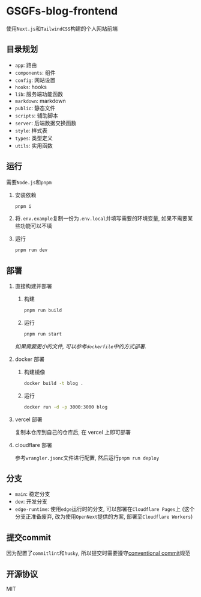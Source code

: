 # GSGFs-blog-frontend

使用`Next.js`和`TailwindCSS`构建的个人网站前端

## 目录规划

- `app`: 路由
- `components`: 组件
- `config`: 网站设置
- `hooks`: hooks
- `lib`: 服务端功能函数
- `markdown`: markdown
- `public`: 静态文件
- `scripts`: 辅助脚本
- `server`: 后端数据交换函数
- `style`: 样式表
- `types`: 类型定义
- `utils`: 实用函数

## 运行

需要`Node.js`和`pnpm`

1. 安装依赖

   ```bash
   pnpm i
   ```

2. 将`.env.example`复制一份为`.env.local`并填写需要的环境变量, 如果不需要某些功能可以不填

3. 运行

   ```bash
   pnpm run dev
   ```

## 部署

1. 直接构建并部署

   1. 构建

      ```bash
      pnpm run build
      ```

   2. 运行

      ```bash
      pnpm run start
      ```

   _如果需要更小的文件, 可以参考`dockerfile`中的方式部署._

2. docker 部署

   1. 构建镜像

      ```bash
      docker build -t blog .
      ```

   2. 运行

      ```bash
      docker run -d -p 3000:3000 blog
      ```

3. vercel 部署

   复制本仓库到自己的仓库后, 在 vercel 上即可部署

4. cloudflare 部署

   参考`wrangler.jsonc`文件进行配置, 然后运行`pnpm run deploy`

## 分支

- `main`: 稳定分支
- `dev`: 开发分支
- `edge-runtime`: 使用`edge`运行时的分支, 可以部署在`Cloudflare Pages`上 (这个分支正准备废弃, 改为使用`OpenNext`提供的方案, 部署至`Cloudflare Workers`)

## 提交commit

因为配置了`commitlint`和`husky`, 所以提交时需要遵守[conventional commit](https://www.conventionalcommits.org/zh-hans/v1.0.0/)规范

## 开源协议

MIT
